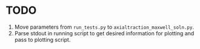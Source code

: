 # TODO

1. Move parameters from `run_tests.py` to `axialtraction_maxwell_soln.py`.
2. Parse stdout in running script to get desired information for plotting and pass to plotting script.
